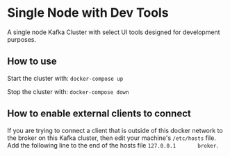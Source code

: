 # Single Node with Dev Tools
A single node Kafka Cluster with select UI tools designed for development purposes.

## How to use
Start the cluster with: `docker-compose up`

Stop the cluster with: `docker-compose down`

## How to enable external clients to connect
If you are trying to connect a client that is outside of this docker network to the broker on this Kafka cluster, then edit your machine's `/etc/hosts` file.  Add the following line to the end of the hosts file `127.0.0.1       broker`.
